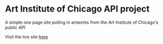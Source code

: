 # Art Institute of Chicago API project
A simple one page site pulling in artworks from the Art Institute of Chicago's public API

Visit the live site [here](https://art-api.bryannance.com)